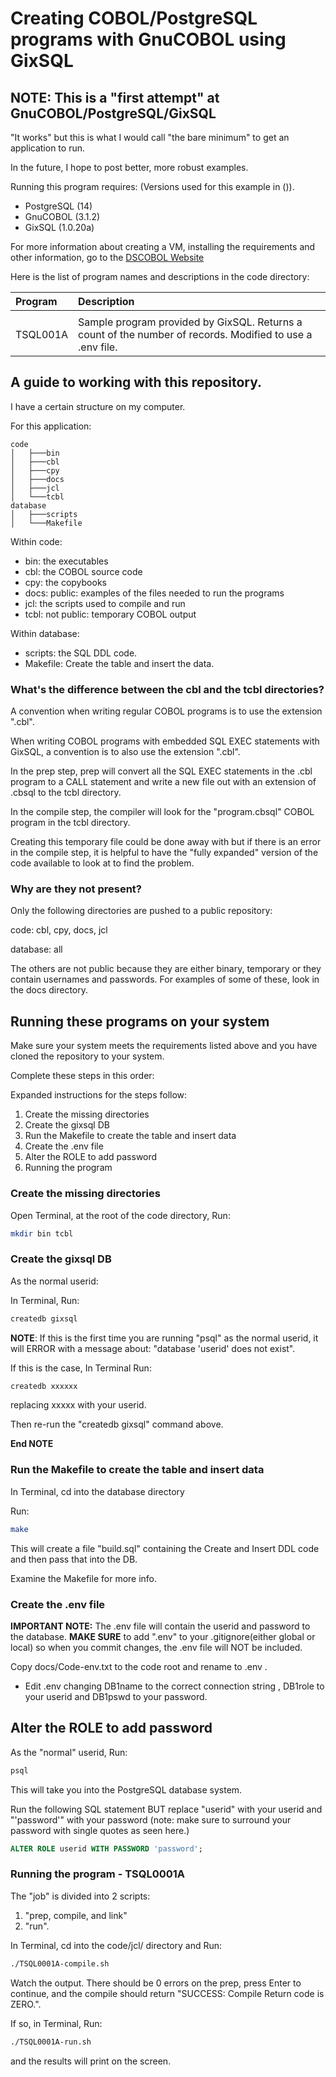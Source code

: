 # Creating COBOL/PostgreSQL programs with GnuCOBOL using GixSQL

## NOTE: This is a "first attempt" at GnuCOBOL/PostgreSQL/GixSQL

"It works" but this is what I would call "the bare minimum" to get an application to run.

In the future, I hope to post better, more robust examples.

Running this program requires: (Versions used for this example in ()).

- PostgreSQL (14)
- GnuCOBOL (3.1.2)
- GixSQL (1.0.20a)

For more information about creating a VM, installing the requirements and other information, go to the [DSCOBOL Website](https://dscobol.github.io)

Here is the list of program names and descriptions in the code directory:

| Program  | Description                               |
| :------  | :---------------------------------------- |
|          |                                           |
| TSQL001A | Sample program provided by GixSQL. Returns a count of the number of records. Modified to use a .env file.|


## A guide to working with this repository.

I have a certain structure on my computer.

For this application:
```
code
│   ├───bin
│   ├───cbl
│   ├───cpy
│   ├───docs
│   ├───jcl
│   └───tcbl
database
│   ├───scripts
│   └───Makefile
```
Within code:

- bin: the executables
- cbl: the COBOL source code
- cpy: the copybooks
- docs: public: examples of the files needed to run the programs
- jcl: the scripts used to compile and run
- tcbl: not public: temporary COBOL output

Within database:

- scripts: the SQL DDL code.
- Makefile: Create the table and insert the data.

### What's the difference between the cbl and the tcbl directories?

A convention when writing regular COBOL programs is to use the extension ".cbl".

When writing COBOL programs with embedded SQL EXEC statements with GixSQL, a convention is to also use the extension ".cbl".

In the prep step, prep will convert all the SQL EXEC statements in the .cbl program to a CALL statement and write a new file out with an extension of .cbsql to the tcbl directory.

In the compile step, the compiler will look for the "program.cbsql" COBOL program in the tcbl directory.

Creating this temporary file could be done away with but if there is an error in the compile step, it is helpful to have the "fully expanded" version of the code available to look at to find the problem.

### Why are they not present?
Only the following directories are pushed to a public repository:

code: cbl, cpy, docs, jcl

database: all

The others are not public because they are either binary, temporary or they contain usernames and passwords. For examples of some of these, look in the docs directory.

## Running these programs on your system

Make sure your system meets the requirements listed above and you have cloned the repository to your system.

Complete these steps in this order:

Expanded instructions for the steps follow:

1. Create the missing directories
2. Create the gixsql DB
3. Run the Makefile to create the table and insert data
4. Create the .env file
5. Alter the ROLE to add password
6. Running the program

### Create the missing directories
Open Terminal, at the root of the code directory, Run:
``` bash
mkdir bin tcbl
```

### Create the gixsql DB

As the normal userid:

In Terminal, Run:
``` bash
createdb gixsql
```

**NOTE**: If this is the first time you are running "psql" as the normal userid, it will ERROR with a message about:
"database 'userid' does not exist".

If this is the case, In Terminal Run:
``` bash
createdb xxxxxx
```
replacing xxxxx with your userid.

Then re-run the "createdb gixsql" command above.

**End NOTE**

### Run the Makefile to create the table and insert data
In Terminal, cd into the database directory

Run:
``` bash
make
```
This will create a file "build.sql" containing the Create and Insert DDL code and then pass that into the DB.

Examine the Makefile for more info.

### Create the .env file
**IMPORTANT NOTE:**
The .env file will contain the userid and password to the database. **MAKE SURE** to add ".env" to your .gitignore(either global or local) so when you commit changes, the .env file will NOT be included.

Copy docs/Code-env.txt to the code root and rename to .env .

- Edit .env  changing DB1name to the correct connection string , DB1role to your userid and DB1pswd to your password.

## Alter the ROLE to add password

As the "normal" userid, Run:
``` bash
psql
```
This will take you into the PostgreSQL database system.

Run the following SQL statement BUT replace "userid" with your userid and "'password'" with your password (note: make sure to surround your password with single quotes as seen here.)

``` sql
ALTER ROLE userid WITH PASSWORD 'password';
```

### Running the program - TSQL0001A

The "job" is divided into 2 scripts:
1. "prep, compile, and link"
2. "run".

In Terminal, cd into the code/jcl/ directory and Run:
``` bash
./TSQL0001A-compile.sh
```
Watch the output. There should be 0 errors on the prep, press Enter to continue, and the compile should return "SUCCESS: Compile Return code is ZERO.".

If so, in Terminal, Run:
``` bash
./TSQL0001A-run.sh
```
and the results will print on the screen.
